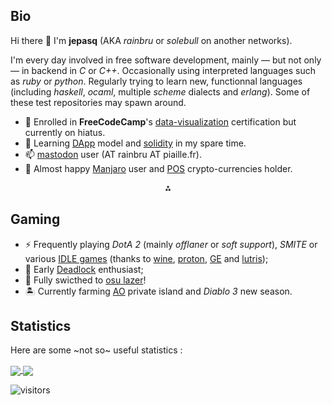 <!--
**jepasq/jepasq** is a ✨ _special_ ✨ repository because its `README.md` (this file) appears on your GitHub profile.

Here are some ideas to get you started:
-->

## Bio

Hi there 👋 I'm **jepasq** (AKA *rainbru* or *solebull* on another networks).

I'm every day involved in free software development, mainly &mdash; but not only &mdash; in
backend in *C* or *C++*. Occasionally using interpreted languages such as *ruby* or *python*. Regularly trying to learn new, functionnal languages (including *haskell*, *ocaml*, multiple *scheme* dialects and *erlang*). Some of these test repositories may spawn around.

- 🔭 Enrolled in **FreeCodeCamp**'s [data-visualization](https://www.freecodecamp.org/learn/data-visualization/) certification but currently on hiatus.
- 🤔 Learning [DApp](https://en.wikipedia.org/wiki/Decentralized_application) model and [solidity](https://en.wikipedia.org/wiki/Solidity) in my spare time. 
- 📫 [mastodon](https://github.com/mastodon/mastodon) user (AT rainbru AT piaille.fr).
- 🌱 Almost happy [Manjaro](https://manjaro.org/) user and  [POS](https://en.wikipedia.org/wiki/Proof_of_stake) crypto-currencies holder.

<p align=center>⁂</p>

## Gaming

- ⚡ Frequently playing *DotA 2* (mainly *offlaner* or *soft support*), *SMITE* or various [IDLE games](https://en.wikipedia.org/wiki/Incremental_game) (thanks to [wine](https://github.com/wine-mirror/wine), [proton](https://github.com/ValveSoftware/Proton), [GE](https://github.com/GloriousEggroll/proton-ge-custom) and [lutris](https://github.com/lutris/lutris));
- 🧪 Early [Deadlock](https://store.steampowered.com/app/1422450/Deadlock/) 
  enthusiast;
- 💬 Fully swicthed to [osu lazer](https://github.com/ppy/osu)!
- 🏝 Currently farming [AO](https://albiononline.com/home) private island and
  *Diablo 3* new season.
<!--
- ⚙ [Factorio 2](https://factorio.com/buy-space-age) spaghetti enjoyer but
  *Gleba* hater.
- 🗺 *The Elder Scrolls* (through [openmw](https://openmw.org/)) enjoyer.
-->
## Statistics

Here are some ~not so~ useful statistics :

<a href="https://github.com/jepasq/jepasq">
  <img align="center" style="max-width:250px" src="https://github-readme-stats-git-masterrstaa-rickstaa.vercel.app/api?username=jepasq&count_private=true&show_icons=true&theme=tokyonight" />
</a>
<a href="https://github.com/jepasq/jepasq">
  <img align="center" src="https://github-readme-stats-git-masterrstaa-rickstaa.vercel.app/api/top-langs/?username=jepasq&layout=compact&theme=tokyonight&langs_count=8" />
</a>

![visitors](https://visitor-badge.laobi.icu/badge?page_id=jepasq.jepasq)
